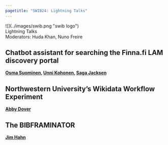 ```yaml
---
pagetitle: "SWIB24: Lightning Talks"
---
```



<div id="top">
<div class="column left">![](../images/swib.png "swib logo")</div>
<div class="column middle">Lightning Talks</div>
<div id="countdown" class="column right"></div>
</div>

<div id="prog">
<div>Moderators: Huda Khan, Nuno Freire</div>

    



## Chatbot assistant for searching the Finna.fi LAM discovery portal

<b><u>Osma Suominen</u>, <u>Unni Kohonen</u>, <u>Saga Jacksen</u></b>



## Northwestern University’s Wikidata Workflow Experiment

<b><u>Abby Dover</u></b>



## The BIBFRAMINATOR

<b><u>Jim Hahn</u></b>



</div>



<script src="../scripts/moment.min.js"></script>
<script>
  var startDate = moment.utc("2024-11-27T14:00:00");

  var x = setInterval(function() {
    var now = moment();
    var t = startDate - now;

    var days = Math.floor( t / ( 1000 * 60 * 60 * 24 ));
    var hours = Math.floor((t%(1000 * 60 * 60 * 24))/(1000 * 60 * 60));
    var minutes = Math.floor((t % (1000 * 60 * 60)) / (1000 * 60));
    var seconds = Math.floor((t % (1000 * 60)) / 1000);

    document.getElementById("countdown").innerHTML = days + "d "
        + hours + "h " + minutes + "m " + seconds + "s ";
    if (t < 0) {
      clearInterval(x);
      document.getElementById("countdown").innerHTML = "STARTING ...";
    }
  }, 1000);
</script>


